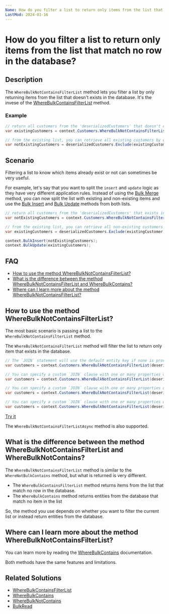 ```yaml
---
Name: How do you filter a list to return only items from the list that match no row in the database?
LastMod: 2024-01-16
---
```


# How do you filter a list to return only items from the list that match no row in the database?

## Description

The `WhereBulkNotContainsFilterList` method lets you filter a list by only returning items from the list that doesn't exists in the database. It's the invese of the [WhereBulkContainsFilterList](/where-bulk-contains-filter-list) method.

### Example

```csharp
// return all customers from the 'deserializedCustomers' that doesn't exist in the database
var existingCustomers = context.Customers.WhereBulkNotContainsFilterList(deserializedCustomers).ToList();

// from the existing list, you can retrieve all existing customers by excluding non-existing ones without fetching the database this time.
var notExistingCustomers = deserializedCustomers.Exclude(existingCustomer);
```

## Scenario

Filtering a list to know which items already exist or not can sometimes be very useful.

For example, let's say that you want to split the `insert` and `update` logic as they have very different application rules. Instead of using the [Bulk Merge](/bulk-merge) method, you can now split the list with existing and non-existing items and use the [Bulk Insert](/bulk-insert) and [Bulk Update](/bulk-update) methods from both lists.

```csharp
// return all customers from the 'deserializedCustomers' that exists in the database
var notExistingCustomers = context.Customers.WhereBulkNotContainsFilterList(deserializedCustomers).ToList();

// from the existing list, you can retrieve all non-existing customers by excluding them without fetching the database this time.
var existingCustomers = deserializedCustomers.Exclude(existingCustomer);

context.BulkInsert(notExistingCustomers);
context.BulkUpdate(existingCustomers);
```

## FAQ

- [How to use the method WhereBulkNotContainsFilterList?](#how-to-use-the-method-wherebulknotcontainsfilterlist)
- [What is the difference between the method WhereBulkNotContainsFilterList and WhereBulkContains?](#what-is-the-difference-between-the-method-wherebulknotcontainsfilterlist-and-wherebulknotcontains)
- [Where can I learn more about the method WhereBulkNotContainsFilterList?](#where-can-i-learn-more-about-the-method-wherebulknotcontainsfilterlist)

## How to use the method WhereBulkNotContainsFilterList?

The most basic scenario is passing a list to the `WhereBulkNotContainsFilterList` method.

The `WhereBulkNotContainsFilterList` method will filter the list to return only item that exists in the database.

```csharp
// The `JOIN` statement will use the default entity key if none is provided (CustomerID)
var customers = context.Customers.WhereBulkNotContainsFilterList(deserializedCustomers);

// You can specify a custom `JOIN` clause with one or many properties using a `Lambda Expression`
var customers = context.Customers.WhereBulkNotContainsFilterList(deserializedCustomers, x => x.Code);

// You can specify a custom `JOIN` clause with one or many properties using a `List<string>`
var customers = context.Customers.WhereBulkNotContainsFilterList(deserializedCustomers, new List<string> { "Code" });

// You can specify a custom `JOIN` clause with one or many properties using a `params string[]`
var customers = context.Customers.WhereBulkNotContainsFilterList(deserializedCustomers, "Code");
```

[Try it](https://dotnetfiddle.net/EOuxdJ)

The `WhereBulkNotContainsFilterListAsync` method is also supported.

## What is the difference between the method WhereBulkNotContainsFilterList and WhereBulkNotContains?

The `WhereBulkNotContainsFilterList` method is similar to the `WhereNotBulkContains` method, but what is returned is very different.

- The `WhereBulkContainsFilterList` method returns items from the list that match no row in the database.
- The `WhereBulkContains` method returns entities from the database that match no item in the list

So, the method you use depends on whether you want to filter the current list or instead return entities from the database.

## Where can I learn more about the method WhereBulkNotContainsFilterList?

You can learn more by reading the [WhereBulkContains](/where-bulk-contains) documentation.

Both methods have the same features and limitations.

## Related Solutions

- [WhereBulkContainsFilterList](/where-bulk-contains-filter-list)
- [WhereBulkContains](/where-bulk-contains)
- [WhereBulkNotContains](/where-bulk-not-contains)
- [BulkRead](/bulk-read)